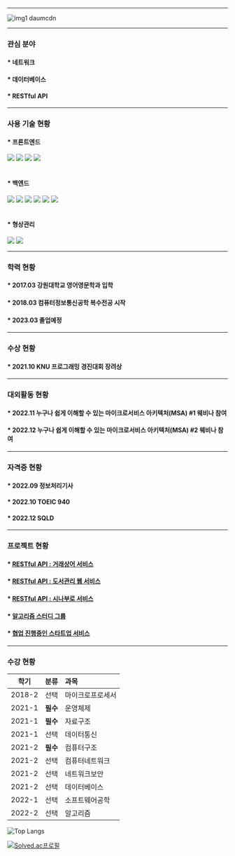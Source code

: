 ***

![img1 daumcdn](https://user-images.githubusercontent.com/83106564/197996526-041c6704-7d70-4a7a-a4e0-e2c3df21a386.gif)

***

### 관심 분야

#### * 네트워크
#### * 데이터베이스
#### * RESTful API

***

### 사용 기술 현황

#### * 프론트엔드

<div>
    <img src="https://img.shields.io/badge/html5-E34F26?style=for-the-badge&logo=html5&logoColor=white"> 
    <img src="https://img.shields.io/badge/css-1572B6?style=for-the-badge&logo=css3&logoColor=white"> 
    <img src="https://img.shields.io/badge/javascript-F7DF1E?style=for-the-badge&logo=javascript&logoColor=black"> 
    <img src="https://img.shields.io/badge/jquery-0769AD?style=for-the-badge&logo=jquery&logoColor=white">
</div>
<br>


#### * 백엔드

<div>
    <img src="https://img.shields.io/badge/apache tomcat-F8DC75?style=for-the-badge&logo=apachetomcat&logoColor=white">
    <img src="https://img.shields.io/badge/spring-6DB33F?style=for-the-badge&logo=spring&logoColor=white"> 
    <img src="https://img.shields.io/badge/java-007396?style=for-the-badge&logo=java&logoColor=white"> 
    <img src="https://img.shields.io/badge/oracle-F80000?style=for-the-badge&logo=oracle&logoColor=white"> 
    <img src="https://img.shields.io/badge/mariaDB-003545?style=for-the-badge&logo=mariaDB&logoColor=white"> 
    <img src="https://img.shields.io/badge/redis-DC382D?style=for-the-badge&logo=redis&logoColor=white">
</div>
<br>


#### * 형상관리

<div>
    <img src="https://img.shields.io/badge/github-181717?style=for-the-badge&logo=github&logoColor=white">
    <img src="https://img.shields.io/badge/git-F05032?style=for-the-badge&logo=git&logoColor=white">
</div>

***

### 학력 현황

#### * 2017.03 강원대학교 영어영문학과 입학
#### * 2018.03 컴퓨터정보통신공학 복수전공 시작
#### * 2023.03 졸업예정

***

### 수상 현황

#### * 2021.10 KNU 프로그래밍 경진대회 장려상

***

### 대외활동 현황

#### * 2022.11 누구나 쉽게 이해할 수 있는 마이크로서비스 아키텍처(MSA) #1 웨비나 참여
#### * 2022.12 누구나 쉽게 이해할 수 있는 마이크로서비스 아키텍처(MSA) #2 웨비나 참여

***

### 자격증 현황

#### * 2022.09 정보처리기사
#### * 2022.10 TOEIC 940
#### * 2022.12 SQLD

***

### 프로젝트 현황

#### * [RESTful API : 거래상어 서비스](https://github.com/Blanc-et-noir/RESTful-API-3)

#### * [RESTful API : 도서관리 웹 서비스](https://github.com/Blanc-et-noir/RESTful-API-2)

#### * [RESTful API : 시나부로 서비스](https://github.com/Blanc-et-noir/RESTful-API-1)

#### * [알고리즘 스터디 그룹](https://github.com/hs-study-group/algorithm)

#### * [협업 진행중인 스타트업 서비스]()

***

### 수강 현황
  
|학기|분류|과목|
|:---:|:---:|:---|
|2018-2|선택|마이크로프로세서|
|2021-1|**필수**|운영체제|
|2021-1|**필수**|자료구조|
|2021-1|선택|데이터통신|
|2021-2|**필수**|컴퓨터구조|
|2021-2|선택|컴퓨터네트워크|
|2021-2|선택|네트워크보안|
|2021-2|선택|데이터베이스|
|2022-1|선택|소프트웨어공학|
|2022-2|선택|알고리즘|

![Top Langs](https://github-readme-stats.vercel.app/api/top-langs/?username=Blanc-et-noir&layout=compact&theme=buefy)

[![Solved.ac프로필](http://mazassumnida.wtf/api/v2/generate_badge?boj=jrw9215)](https://solved.ac/jrw9215)
